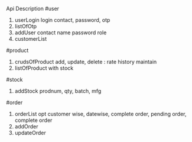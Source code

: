 Api Description
#user
1. userLogin login contact, password, otp
2. listOfOtp
3. addUser contact name password role 
4. customerList 

#product
1. crudsOfProduct add, update, delete : rate history maintain
2. listOfProduct with stock

#stock
1. addStock prodnum, qty, batch, mfg

#order
1. orderList opt customer wise, datewise, complete order, pending order, complete order
2. addOrder
3. updateOrder